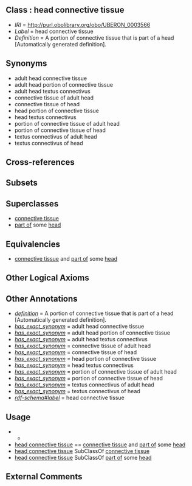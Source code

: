 
## Class : head connective tissue

 * *IRI* = http://purl.obolibrary.org/obo/UBERON_0003566
 * *Label* = head connective tissue
 * *Definition* = A portion of connective tissue that is part of a head [Automatically generated definition].

## Synonyms

 * adult head connective tissue
 * adult head portion of connective tissue
 * adult head textus connectivus
 * connective tissue of adult head
 * connective tissue of head
 * head portion of connective tissue
 * head textus connectivus
 * portion of connective tissue of adult head
 * portion of connective tissue of head
 * textus connectivus of adult head
 * textus connectivus of head

## Cross-references


## Subsets


## Superclasses

 * [connective tissue](../../UBERON/84/UBERON_0002384.md)
 * [part of](../../BFO/50/BFO_0000050.md) some [head](../../UBERON/33/UBERON_0000033.md)

## Equivalencies

 * [connective tissue](../../UBERON/84/UBERON_0002384.md) and [part of](../../BFO/50/BFO_0000050.md) some [head](../../UBERON/33/UBERON_0000033.md)

## Other Logical Axioms


## Other Annotations

 * *[definition](../../IAO/15/IAO_0000115.md)* = A portion of connective tissue that is part of a head [Automatically generated definition].
 * *[has_exact_synonym](../../ym/oboInOwl#hasExactSynonym.md)* = adult head connective tissue
 * *[has_exact_synonym](../../ym/oboInOwl#hasExactSynonym.md)* = adult head portion of connective tissue
 * *[has_exact_synonym](../../ym/oboInOwl#hasExactSynonym.md)* = adult head textus connectivus
 * *[has_exact_synonym](../../ym/oboInOwl#hasExactSynonym.md)* = connective tissue of adult head
 * *[has_exact_synonym](../../ym/oboInOwl#hasExactSynonym.md)* = connective tissue of head
 * *[has_exact_synonym](../../ym/oboInOwl#hasExactSynonym.md)* = head portion of connective tissue
 * *[has_exact_synonym](../../ym/oboInOwl#hasExactSynonym.md)* = head textus connectivus
 * *[has_exact_synonym](../../ym/oboInOwl#hasExactSynonym.md)* = portion of connective tissue of adult head
 * *[has_exact_synonym](../../ym/oboInOwl#hasExactSynonym.md)* = portion of connective tissue of head
 * *[has_exact_synonym](../../ym/oboInOwl#hasExactSynonym.md)* = textus connectivus of adult head
 * *[has_exact_synonym](../../ym/oboInOwl#hasExactSynonym.md)* = textus connectivus of head
 * *[rdf-schema#label](../../el/rdf-schema#label.md)* = head connective tissue

## Usage

 * -
 * [head connective tissue](../../UBERON/66/UBERON_0003566.md) == [connective tissue](../../UBERON/84/UBERON_0002384.md) and [part of](../../BFO/50/BFO_0000050.md) some [head](../../UBERON/33/UBERON_0000033.md)
 * [head connective tissue](../../UBERON/66/UBERON_0003566.md) SubClassOf [connective tissue](../../UBERON/84/UBERON_0002384.md)
 * [head connective tissue](../../UBERON/66/UBERON_0003566.md) SubClassOf [part of](../../BFO/50/BFO_0000050.md) some [head](../../UBERON/33/UBERON_0000033.md)

## External Comments

